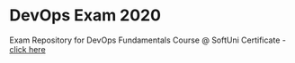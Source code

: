 # DevOps Exam 2020
Exam Repository for DevOps Fundamentals Course @ SoftUni
Certificate - [click here](https://softuni.bg/certificates/details/88576/b1e97502)
